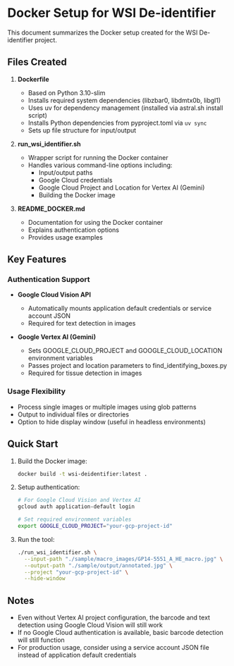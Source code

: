 # Docker Setup for WSI De-identifier

This document summarizes the Docker setup created for the WSI De-identifier project.

## Files Created

1. **Dockerfile**
   - Based on Python 3.10-slim
   - Installs required system dependencies (libzbar0, libdmtx0b, libgl1)
   - Uses uv for dependency management (installed via astral.sh install script)
   - Installs Python dependencies from pyproject.toml via `uv sync`
   - Sets up file structure for input/output

2. **run_wsi_identifier.sh**
   - Wrapper script for running the Docker container
   - Handles various command-line options including:
     - Input/output paths
     - Google Cloud credentials
     - Google Cloud Project and Location for Vertex AI (Gemini)
     - Building the Docker image

3. **README_DOCKER.md**
   - Documentation for using the Docker container
   - Explains authentication options
   - Provides usage examples

## Key Features

### Authentication Support

- **Google Cloud Vision API**
  - Automatically mounts application default credentials or service account JSON
  - Required for text detection in images

- **Google Vertex AI (Gemini)**
  - Sets GOOGLE_CLOUD_PROJECT and GOOGLE_CLOUD_LOCATION environment variables
  - Passes project and location parameters to find_identifying_boxes.py
  - Required for tissue detection in images

### Usage Flexibility

- Process single images or multiple images using glob patterns
- Output to individual files or directories
- Option to hide display window (useful in headless environments)

## Quick Start

1. Build the Docker image:
   ```bash
   docker build -t wsi-deidentifier:latest .
   ```

2. Setup authentication:
   ```bash
   # For Google Cloud Vision and Vertex AI
   gcloud auth application-default login
   
   # Set required environment variables
   export GOOGLE_CLOUD_PROJECT="your-gcp-project-id"
   ```

3. Run the tool:
   ```bash
   ./run_wsi_identifier.sh \
     --input-path "./sample/macro_images/GP14-5551_A_HE_macro.jpg" \
     --output-path "./sample/output/annotated.jpg" \
     --project "your-gcp-project-id" \
     --hide-window
   ```

## Notes

- Even without Vertex AI project configuration, the barcode and text detection using Google Cloud Vision will still work
- If no Google Cloud authentication is available, basic barcode detection will still function
- For production usage, consider using a service account JSON file instead of application default credentials